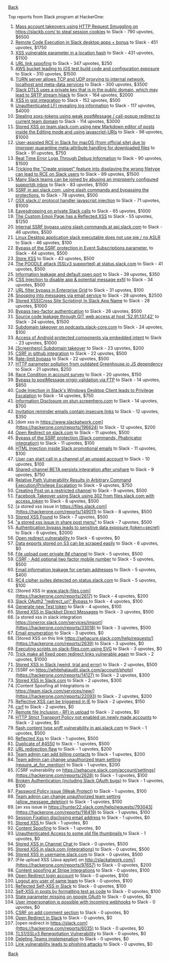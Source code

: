 [Back](../README.md)

Top reports from Slack program at HackerOne:

1. [Mass account takeovers using HTTP Request Smuggling on https://slackb.com/ to steal session cookies](https://hackerone.com/reports/737140) to Slack - 790 upvotes, $6500
2. [Remote Code Execution in Slack desktop apps + bonus](https://hackerone.com/reports/783877) to Slack - 451 upvotes, $1750
3. [XSS vulnerable parameter in a location hash](https://hackerone.com/reports/146336) to Slack - 431 upvotes, $1100
4. [URL link spoofing](https://hackerone.com/reports/481472) to Slack - 347 upvotes, $250
5. [AWS bucket leading to iOS test build code and configuration exposure](https://hackerone.com/reports/404822) to Slack - 310 upvotes, $1500
6. [TURN server allows TCP and UDP proxying to internal network, localhost and meta-data services](https://hackerone.com/reports/333419) to Slack - 300 upvotes, $3500
7. [Slack DTLS uses a private key that is in the public domain, which may lead to SRTP stream hijack](https://hackerone.com/reports/531032) to Slack - 164 upvotes, $2000
8. [XSS in gist integration](https://hackerone.com/reports/11073) to Slack - 152 upvotes, $500
9. [Unauthenticated LFI revealing log information](https://hackerone.com/reports/272578) to Slack - 117 upvotes, $4000
10. [Stealing xoxs-tokens using weak postMessage / call-popup redirect to current team domain](https://hackerone.com/reports/207170) to Slack - 114 upvotes, $3000
11. [Stored XSS on team.slack.com using new Markdown editor of posts inside the Editing mode and using javascript-URIs](https://hackerone.com/reports/132104) to Slack - 98 upvotes, $1000
12. [User-assisted RCE in Slack for macOS (from official site) due to improper quarantine meta-attribute handling for downloaded files](https://hackerone.com/reports/470637) to Slack - 91 upvotes, $750
13. [Real Time Error Logs Through Debug Information](https://hackerone.com/reports/503283) to Slack - 90 upvotes, $1500
14. [Tricking the "Create snippet" feature into displaying the wrong filetype can lead to RCE on Slack users](https://hackerone.com/reports/833080) to Slack - 89 upvotes, $1500
15. [Many Slack teams can be joined by abusing an improperly configured support@ inbox](https://hackerone.com/reports/239623) to Slack - 83 upvotes, $1500
16. [SSRF in api.slack.com, using slash commands and bypassing the protections.](https://hackerone.com/reports/381129) to Slack - 78 upvotes, $500
17. [OSX slack:// protocol handler javascript injection](https://hackerone.com/reports/79348) to Slack - 71 upvotes, $1000
18. [Eavesdropping on private Slack calls](https://hackerone.com/reports/184698) to Slack - 65 upvotes, $1000
19. [The Custom Emoji Page has a Reflected XSS](https://hackerone.com/reports/258198) to Slack - 55 upvotes, $1250
20. [Internal SSRF bypass using slash commands at api.slack.com](https://hackerone.com/reports/356765) to Slack - 46 upvotes, $500
21. [Linux Desktop application slack executable does not use pie / no ASLR](https://hackerone.com/reports/415272) to Slack - 46 upvotes, $100
22. [Bypass of the SSRF protection in Event Subscriptions parameter.](https://hackerone.com/reports/386292) to Slack - 44 upvotes, $500
23. [Store XSS](https://hackerone.com/reports/187410) to Slack - 43 upvotes, $500
24. [The POODLE attack (SSLv3 supported) at status.slack.com](https://hackerone.com/reports/375097) to Slack - 41 upvotes, $500
25. [Information leakage and default open port](https://hackerone.com/reports/305518) to Slack - 39 upvotes, $350
26. [CSS Injection to disable app & potential message exfil](https://hackerone.com/reports/679969) to Slack - 34 upvotes, $500
27. [URL filter bypass in Enterprise Grid](https://hackerone.com/reports/500348) to Slack - 31 upvotes, $100
28. [Snooping into messages via email service](https://hackerone.com/reports/163938) to Slack - 28 upvotes, $2500
29. [ Stored XSS(Cross Site Scripting) In Slack App Name](https://hackerone.com/reports/159460) to Slack - 28 upvotes, $1000
30. [Bypass  two-factor authentication](https://hackerone.com/reports/121696) to Slack - 26 upvotes, $500
31. [Source code leakage through GIT web access at host '52.91.137.42'](https://hackerone.com/reports/148068) to Slack - 24 upvotes, $1500
32. [Subdomain takeover on podcasts.slack-core.com](https://hackerone.com/reports/195350) to Slack - 24 upvotes, $100
33. [Access of Android protected components via embedded intent](https://hackerone.com/reports/200427) to Slack - 23 upvotes, $1000
34. [[Screenhero] Subdomain takeover](https://hackerone.com/reports/142096) to Slack - 23 upvotes, $200
35. [CSRF in github integration](https://hackerone.com/reports/174328) to Slack - 22 upvotes, $500
36. [Rate-limit bypass](https://hackerone.com/reports/165727) to Slack - 22 upvotes, $500
37. [HTTP parameter pollution from outdated Greenhouse.io JS dependency](https://hackerone.com/reports/335339) to Slack - 21 upvotes, $250
38. [Race Condition in account survey](https://hackerone.com/reports/165570) to Slack - 20 upvotes, $150
39. [Bypass to postMessage origin validation via FTP](https://hackerone.com/reports/210654) to Slack - 14 upvotes, $850
40. [Code Injection in Slack's Windows Desktop Client leads to Privilege Escalation](https://hackerone.com/reports/162955) to Slack - 14 upvotes, $750
41. [Information Disclosure on stun.screenhero.com](https://hackerone.com/reports/175061) to Slack - 14 upvotes, $700
42. [Invitation reminder emails contain insecure links](https://hackerone.com/reports/327674) to Slack - 12 upvotes, $350
43. [dom xss in https://www.slackatwork.com](https://hackerone.com/reports/196624) to Slack - 12 upvotes, $200
44. [Open Redirect on slack.com](https://hackerone.com/reports/140447) to Slack - 11 upvotes, $500
45. [Bypass of the SSRF protection (Slack commands, Phabricator integration)](https://hackerone.com/reports/61312) to Slack - 11 upvotes, $100
46. [HTML Injection inside Slack promotional emails](https://hackerone.com/reports/321029) to Slack - 11 upvotes, $100
47. [User can start call in a channel of an unpaid account](https://hackerone.com/reports/147369) to Slack - 10 upvotes, $100
48. [Shared-channel BETA persists integration after unshare](https://hackerone.com/reports/291822) to Slack - 9 upvotes, $750
49. [Relative Path Vulnerability Results in Arbitrary Command Execution/Privilege Escalation](https://hackerone.com/reports/784714) to Slack - 9 upvotes, $750
50. [Creating Post on a restricted channel](https://hackerone.com/reports/151459) to Slack - 9 upvotes, $500
51. [Facebook Takeover using Slack using 302 from files.slack.com with access_token](https://hackerone.com/reports/6017) to Slack - 8 upvotes, $500
52. [a stored xss issue in https://files.slack.com](https://hackerone.com/reports/149011) to Slack - 8 upvotes, $500
53. [Stored XSS Found](https://hackerone.com/reports/9774) to Slack - 7 upvotes, $500
54. ["a stored xss issue in share post menu"](https://hackerone.com/reports/148848) to Slack - 7 upvotes, $500
55. [Authentication bypass leads to sensitive data exposure (token+secret)](https://hackerone.com/reports/129918) to Slack - 6 upvotes, $2000
56. [Open redirect vulnerability ](https://hackerone.com/reports/2731) to Slack - 6 upvotes, $0
57. [Data exports stored on S3 can be scraped easily](https://hackerone.com/reports/2746) to Slack - 6 upvotes, $0
58. [File upload over private IM channel](https://hackerone.com/reports/143903) to Slack - 5 upvotes, $500
59. [CSRF - Add optional two factor mobile number](https://hackerone.com/reports/155774) to Slack - 5 upvotes, $500
60. [Email information leakage for certain addresses](https://hackerone.com/reports/169992) to Slack - 5 upvotes, $400
61. [RC4 cipher suites detected on status.slack.com](https://hackerone.com/reports/99157) to Slack - 5 upvotes, $100
62. [Stored XSS in www.slack-files.com](https://hackerone.com/reports/2617) to Slack - 4 upvotes, $200
63. [Slack OAuth2 "redirect_uri" Bypass ](https://hackerone.com/reports/2575) to Slack - 4 upvotes, $100
64. [Generate new Test token](https://hackerone.com/reports/147544) to Slack - 4 upvotes, $100
65. [Stored XSS in Slackbot Direct Messages](https://hackerone.com/reports/4561) to Slack - 3 upvotes, $500
66. [a stored xss in  slack integration  https://onerror.slack.com/services/import](https://hackerone.com/reports/33018) to Slack - 3 upvotes, $500
67. [Email enumeration](https://hackerone.com/reports/2766) to Slack - 3 upvotes, $0
68. [Stored XSS on this link https://sehacure.slack.com/help/requests/](https://hackerone.com/reports/2639) to Slack - 3 upvotes, $0
69. [Executing scripts on slack-files.com using SVG](https://hackerone.com/reports/100565) to Slack - 3 upvotes, $0
70. [Trick make all fixed open redirect links vulnerable again](https://hackerone.com/reports/104087) to Slack - 2 upvotes, $1000
71. [Stored XSS in Slack (weird, trial and error)](https://hackerone.com/reports/96337) to Slack - 2 upvotes, $500
72. [SSRF on https://whitehataudit.slack.com/account/photo](https://hackerone.com/reports/14127) to Slack - 2 upvotes, $300
73. [Stored XSS in Slack.com](https://hackerone.com/reports/6002) to Slack - 2 upvotes, $300
74. [Content Spoofing all Integrations in https://team.slack.com/services/new/](https://hackerone.com/reports/22093) to Slack - 2 upvotes, $200
75. [Reflective XSS can be triggered in IE](https://hackerone.com/reports/2497) to Slack - 2 upvotes, $150
76. [csrf](https://hackerone.com/reports/2635) to Slack - 2 upvotes, $0
77. [Remote file Inclusion - RFI in upload](https://hackerone.com/reports/14092) to Slack - 2 upvotes, $0
78. [HTTP Strict Transport Policy not enabled on newly made accounts](https://hackerone.com/reports/26763) to Slack - 2 upvotes, $0
79. [flash content type sniff vulnerability in api.slack.com](https://hackerone.com/reports/3455) to Slack - 1 upvotes, $500
80. [Reflected Xss](https://hackerone.com/reports/2777) to Slack - 1 upvotes, $500
81. [Duplicate of #4550](https://hackerone.com/reports/4638) to Slack - 1 upvotes, $500
82. [URL redirection flaw](https://hackerone.com/reports/2622) to Slack - 1 upvotes, $200
83. [Team admin can add billing contacts](https://hackerone.com/reports/47940) to Slack - 1 upvotes, $200
84. [Team admin can change unauthorized team setting (require_at_for_mention)](https://hackerone.com/reports/46747) to Slack - 1 upvotes, $200
85. [CSRF vulnerability on https://sehacure.slack.com/account/settings](https://hackerone.com/reports/2628) to Slack - 1 upvotes, $100
86. [Broken Authentication (including Slack OAuth bugs)](https://hackerone.com/reports/2559) to Slack - 1 upvotes, $100
87. [Password Policy issue (Weak Protect)](https://hackerone.com/reports/17160) to Slack - 1 upvotes, $100
88. [Team admin can change unauthorized team setting (allow_message_deletion)](https://hackerone.com/reports/46750) to Slack - 1 upvotes, $100
89. [an xss issue in https://hunter22.slack.com/help/requests/793043](https://hackerone.com/reports/116419) to Slack - 1 upvotes, $100
90. [Session Fixation disclosing email address](https://hackerone.com/reports/2582) to Slack - 1 upvotes, $0
91. [Stored XSS ](https://hackerone.com/reports/2926) to Slack - 1 upvotes, $0
92. [Content Spoofing](https://hackerone.com/reports/2979) to Slack - 1 upvotes, $0
93. [Unauthenticated Access to some old file thumbnails ](https://hackerone.com/reports/145621) to Slack - 1 upvotes, $0
94. [Stored XSS in Channel Chat ](https://hackerone.com/reports/2652) to Slack - 0 upvotes, $500
95. [Stored XSS in slack.com (integrations)](https://hackerone.com/reports/10297) to Slack - 0 upvotes, $500
96. [Stored XSS in username.slack.com](https://hackerone.com/reports/2625) to Slack - 0 upvotes, $500
97. [File upload XSS (Java applet) on http://slackatwork.com/](https://hackerone.com/reports/97657) to Slack - 0 upvotes, $200
98. [Content spoofing at Stripe Integrations](https://hackerone.com/reports/21248) to Slack - 0 upvotes, $100
99. [Open Redirect login account](https://hackerone.com/reports/16718) to Slack - 0 upvotes, $100
100. [Logout any user of same team](https://hackerone.com/reports/54610) to Slack - 0 upvotes, $100
101. [Reflected Self-XSS in Slack](https://hackerone.com/reports/97683) to Slack - 0 upvotes, $100
102. [Self-XSS in posts by formatting text as code](https://hackerone.com/reports/89505) to Slack - 0 upvotes, $100
103. [State parameter missing on google OAuth](https://hackerone.com/reports/2688) to Slack - 0 upvotes, $0
104. [User impersonation is possible with incoming webhooks](https://hackerone.com/reports/3722) to Slack - 0 upvotes, $0
105. [CSRF on add comment section](https://hackerone.com/reports/2638) to Slack - 0 upvotes, $0
106. [Open Redirect in Slack](https://hackerone.com/reports/4549) to Slack - 0 upvotes, $0
107. [open redirect in https://slack.com](https://hackerone.com/reports/6035) to Slack - 0 upvotes, $0
108. [TLS1/SSLv3 Renegotiation Vulnerability](https://hackerone.com/reports/5617) to Slack - 0 upvotes, $0
109. [Deleting Teams implemenation](https://hackerone.com/reports/2975) to Slack - 0 upvotes, $0
110. [Link vulnerability leads to phishing attacks](https://hackerone.com/reports/66994) to Slack - 0 upvotes, $0


[Back](../README.md)